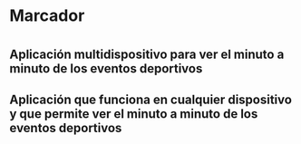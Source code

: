 <h1>Marcador<h1>
<h2>
	Aplicaci&oacute;n multidispositivo para ver el minuto a minuto de los eventos deportivos
</h2>

<h2>
	Aplicaci&oacute;n que funciona en cualquier dispositivo y que permite ver el minuto a minuto de los eventos deportivos
</h2>
